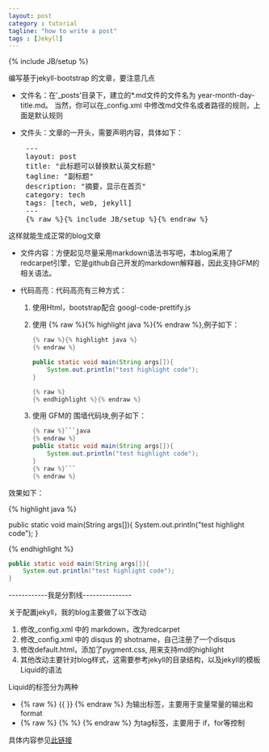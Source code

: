 ```yaml
---
layout: post
category : tutorial
tagline: "how to write a post"
tags : [Jekyll]
---
```

{% include JB/setup %}

编写基于jekyll-bootstrap 的文章，要注意几点

- 文件名：在'_posts'目录下，建立的*.md文件的文件名为 year-month-day-title.md。
当然，你可以在_config.xml 中修改md文件名或者路径的规则，上面是默认规则

- 文件头：文章的一开头，需要声明内容，具体如下：

<pre>
    ---
    layout: post
    title: "此标题可以替换默认英文标题"
    tagline: "副标题"
    description: "摘要，显示在首页"
    category: tech
    tags: [tech, web, jekyll]
    ---
    {% raw %}{% include JB/setup %}{% endraw %}
</pre>

这样就能生成正常的blog文章

- 文件内容：方便起见尽量采用markdown语法书写吧，本blog采用了 redcarpet引擎，它是github自己开发的markdown解释器，因此支持GFM的相关语法。

- 代码高亮：代码高亮有三种方式：
    1. 使用Html，bootstrap配合 googl-code-prettify.js
    2. 使用 {% raw %}{% highlight java %}{% endraw %},例子如下：
        
        ```java
        {% raw %}{% highlight java %}
        {% endraw %}
        
        public static void main(String args[]){
            System.out.println("test highlight code");
        }
        
        {% raw %}
        {% endhighlight %}{% endraw %}
        ```
        
    3. 使用 GFM的 围墙代码块,例子如下：
        
        ```java
        {% raw %}```java
        {% endraw %}
        public static void main(String args[]){
            System.out.println("test highlight code");
        }
        {% raw %}```
        {% endraw %}
        ```

效果如下：

{% highlight java %}

public static void main(String args[]){
    System.out.println("test highlight code");
}

{% endhighlight %}



```java
public static void main(String args[]){
    System.out.println("test highlight code");
}
```

------------我是分割线---------------

关于配置jekyll，我的blog主要做了以下改动

1. 修改_config.xml 中的 markdown，改为redcarpet
2. 修改_config.xml 中的 disqus 的 shotname，自己注册了一个disqus
3. 修改default.html，添加了pygment.css, 用来支持md的highlight
3. 其他改动主要针对blog样式，这需要参考jekyll的目录结构，以及jekyll的模板Liquid的语法

Liquid的标签分为两种

- {% raw %} {{ }} {% endraw %} 为输出标签，主要用于变量常量的输出和format
- {% raw %} {% %} {% endraw %} 为tag标签，主要用于 if，for等控制

具体内容参见[此链接](https://github.com/Shopify/liquid/wiki/Liquid-for-Designers)


